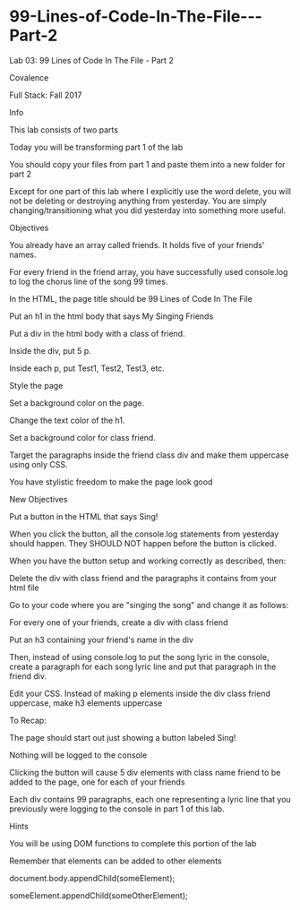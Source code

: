 # 99-Lines-of-Code-In-The-File---Part-2

Lab 03: 99 Lines of Code In The File - Part 2

Covalence

Full Stack: Fall 2017

Info

This lab consists of two parts

Today you will be transforming part 1 of the lab

You should copy your files from part 1 and paste them into a new folder for part 2

Except for one part of this lab where I explicitly use the word delete, you will not be deleting or destroying anything from yesterday. You are simply changing/transitioning what you did yesterday into something more useful.

Objectives

You already have an array called friends. It holds five of your friends' names.

For every friend in the friend array, you have successfully used console.log to log the chorus line of the song 99 times.

In the HTML, the page title should be 99 Lines of Code In The File

Put an h1 in the html body that says My Singing Friends

Put a div in the html body with a class of friend.

Inside the div, put 5 p.

Inside each p, put Test1, Test2, Test3, etc.

Style the page

Set a background color on the page.

Change the text color of the h1.

Set a background color for class friend.

Target the paragraphs inside the friend class div and make them uppercase using only CSS.

You have stylistic freedom to make the page look good

New Objectives

Put a button in the HTML that says Sing!

When you click the button, all the console.log statements from yesterday should happen. They SHOULD NOT happen before the button is clicked.

When you have the button setup and working correctly as described, then:

Delete the div with class friend and the paragraphs it contains from your html file

Go to your code where you are "singing the song" and change it as follows:

For every one of your friends, create a div with class friend

Put an h3 containing your friend's name in the div

Then, instead of using console.log to put the song lyric in the console, create a paragraph for each song lyric line and put that paragraph in the friend div.

Edit your CSS. Instead of making p elements inside the div class friend uppercase, make h3 elements uppercase

To Recap:

The page should start out just showing a button labeled Sing!

Nothing will be logged to the console

Clicking the button will cause 5 div elements with class name friend to be added to the page, one for each of your friends

Each div contains 99 paragraphs, each one representing a lyric line that you previously were logging to the console in part 1 of this lab.

Hints

You will be using DOM functions to complete this portion of the lab

Remember that elements can be added to other elements

document.body.appendChild(someElement);

someElement.appendChild(someOtherElement);
